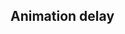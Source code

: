 ## Animation delay

<!-- <values.animationDelay> -->
<!-- </values.animationDelay> -->

<!-- <variants.animationDelay> -->
<!-- </variants.animationDelay> -->